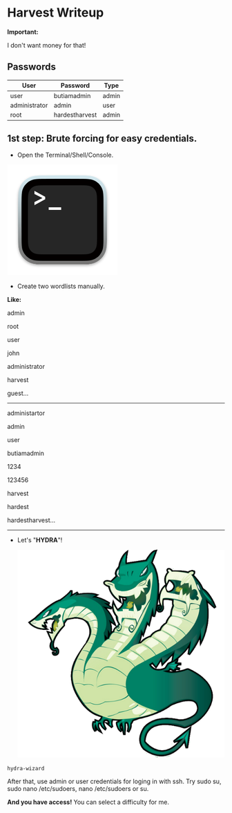 # **Harvest Writeup**

**Important:**

I don't want money for that!

## Passwords

| User  | Password               |  Type      |
| ----- | -----------------------|----------- |
| user | butiamadmin | admin |
| administrator | admin | user |
| root  | hardestharvest | admin |


## 1st step: Brute forcing for easy credentials.
- Open the Terminal/Shell/Console.
  
![img](https://raw.githubusercontent.com/ErrorCode0000/hhhaaarrrvvveeessstttwwwrrriiittteeeuuupppfffooorrrhhhtttbbb/refs/heads/main/Terminal.png?token=GHSAT0AAAAAAC52SGTCSODLAZAI4Y4BA5DOZ4TL6SA)

- Create two wordlists manually.

**Like:**

admin

root

user

john

administrator

harvest

guest...

--------------


administartor

admin

user

butiamadmin

1234

123456

harvest

hardest

hardestharvest...

---------------

- Let's "**HYDRA**"!

  ![img](https://raw.githubusercontent.com/ErrorCode0000/hhhaaarrrvvveeessstttwwwrrriiittteeeuuupppfffooorrrhhhtttbbb/refs/heads/main/Hydra.png?token=GHSAT0AAAAAAC52SGTDUQYKHRUUAHHMG5PAZ4TL5PQ)
  
```bash
hydra-wizard
```

After that, use admin or user credentials for loging in with ssh. Try sudo su, sudo nano /etc/sudoers, nano /etc/sudoers or su.

**And you have access!**
You can select a difficulty for me.
